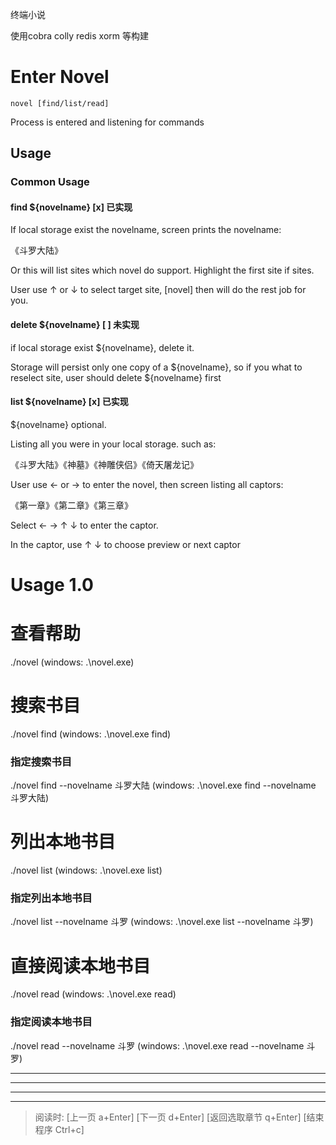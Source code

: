 终端小说

使用cobra colly redis xorm 等构建

# Enter Novel

    novel [find/list/read]

Process is entered and listening for commands

## Usage

### Common Usage

#### find ${novelname} [x] 已实现

If local storage exist the novelname, screen prints the novelname:

《斗罗大陆》

Or this will list sites which novel do support. Highlight the first site if sites.

User use ↑ or ↓ to select target site, [novel] then will do the rest job for you.

#### delete ${novelname} [ ] 未实现

if local storage exist ${novelname}, delete it.

Storage will persist only one copy of a ${novelname}, so if you what to reselect site, user should delete ${novelname} first

#### list ${novelname} [x] 已实现

${novelname} optional.

Listing all you were in your local storage. such as:

《斗罗大陆》《神墓》《神雕侠侣》《倚天屠龙记》

User use ← or → to enter the novel, then screen listing all captors:

《第一章》《第二章》《第三章》

Select ← → ↑ ↓ to enter the captor.

In the captor, use ↑ ↓ to choose preview or next captor




# Usage 1.0

# 查看帮助

./novel (windows: .\novel.exe)

# 搜索书目

./novel find (windows: .\novel.exe find)

### 指定搜索书目

./novel find --novelname 斗罗大陆 (windows: .\novel.exe find --novelname 斗罗大陆)

# 列出本地书目

./novel list (windows: .\novel.exe list)

### 指定列出本地书目

./novel list --novelname 斗罗 (windows: .\novel.exe list --novelname 斗罗)

# 直接阅读本地书目

./novel read (windows: .\novel.exe read)

### 指定阅读本地书目

./novel read --novelname 斗罗 (windows: .\novel.exe read --novelname 斗罗)

---
---
---
---
> 阅读时: [上一页 a+Enter] [下一页 d+Enter] [返回选取章节 q+Enter] [结束程序 Ctrl+c]
